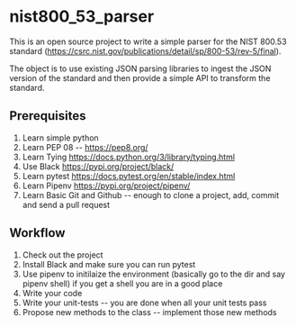 # nist800_53_parser

This is an open source project to write a simple parser for the NIST 800.53 standard (https://csrc.nist.gov/publications/detail/sp/800-53/rev-5/final).

The object is to use existing JSON parsing libraries to ingest the JSON version of the standard and then provide a simple API to transform the standard.

## Prerequisites
1. Learn simple python
2. Learn PEP 08 -- https://pep8.org/
3. Learn Tying https://docs.python.org/3/library/typing.html
4. Use Black https://pypi.org/project/black/
5. Learn pytest https://docs.pytest.org/en/stable/index.html
6. Learn Pipenv https://pypi.org/project/pipenv/
7. Learn Basic Git and Github -- enough to clone a project, add, commit and send a pull request

## Workflow
1. Check out the project
2. Install Black and make sure you can run pytest
3. Use pipenv to initilaize the environment (basically go to the dir and say pipenv shell) if you get a shell you are in a good place
4. Write your code
5. Write your unit-tests -- you are done when all your unit tests pass
6. Propose new methods to the class -- implement those new methods
